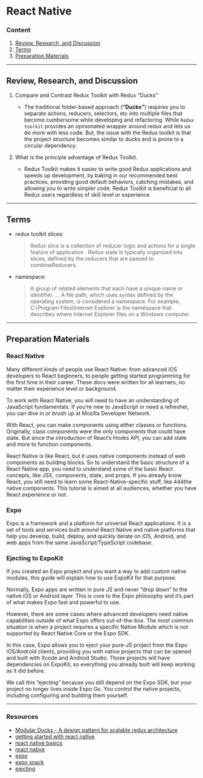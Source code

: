 # React Native

### Content

1. [Review, Research, and Discussion](#review-research-and-discussion)
1. [Terms](#terms)
1. [Preparation Materials](#preparation-materials)

---

## Review, Research, and Discussion

1. Compare and Contrast Redux Toolkit with Redux “Ducks”

   - The traditional folder-based approach (**“Ducks”**) requires you to separate actions, reducers, selectors, etc into multiple files that become cumbersome while developing and refactoring. While `Redux toolkit` provides an opinionated wrapper around redux and lets us do more with less code. But, the issue with the Redux toolkit is that the project structure becomes similar to ducks and is prone to a circular dependency.

2. What is the principle advantage of Redux Toolkit.
   - Redux Toolkit makes it easier to write good Redux applications and speeds up development, by baking in our recommended best practices, providing good default behaviors, catching mistakes, and allowing you to write simpler code. Redux Toolkit is beneficial to all Redux users regardless of skill level or experience

---

## Terms

- redux toolkit slices:
  > Redux slice is a collection of reducer logic and actions for a single feature of application . Redux state is typically organized into slices, defined by the reducers that are passed to combineReducers.
- namespace:
  > A group of related elements that each have a unique name or identifier. ... A file path, which uses syntax defined by the operating system, is considered a namespace. For example, C:\Program Files\Internet Explorer is the namespace that describes where Internet Explorer files on a Windows computer.

---

## Preparation Materials

### React Native

Many different kinds of people use React Native: from advanced iOS developers to React beginners, to people getting started programming for the first time in their career. These docs were written for all learners, no matter their experience level or background.

To work with React Native, you will need to have an understanding of JavaScript fundamentals. If you’re new to JavaScript or need a refresher, you can dive in or brush up at Mozilla Developer Network.

With React, you can make components using either classes or functions. Originally, class components were the only components that could have state. But since the introduction of React’s Hooks API, you can add state and more to function components.

React Native is like React, but it uses native components instead of web components as building blocks. So to understand the basic structure of a React Native app, you need to understand some of the basic React concepts, like JSX, components, state, and props. If you already know React, you still need to learn some React-Native-specific stuff, like 444the native components. This tutorial is aimed at all audiences, whether you have React experience or not.

### Expo

Expo is a framework and a platform for universal React applications. It is a set of tools and services built around React Native and native platforms that help you develop, build, deploy, and quickly iterate on iOS, Android, and web apps from the same JavaScript/TypeScript codebase.

### Ejecting to ExpoKit

If you created an Expo project and you want a way to add custom native modules, this guide will explain how to use ExpoKit for that purpose.

Normally, Expo apps are written in pure JS and never “drop down” to the native iOS or Android layer. This is core to the Expo philosophy and it’s part of what makes Expo fast and powerful to use.

However, there are some cases where advanced developers need native capabilities outside of what Expo offers out-of-the-box. The most common situation is when a project requires a specific Native Module which is not supported by React Native Core or the Expo SDK.

In this case, Expo allows you to eject your pure-JS project from the Expo iOS/Android clients, providing you with native projects that can be opened and built with Xcode and Android Studio. Those projects will have dependencies on ExpoKit, so everything you already built will keep working as it did before.

We call this “ejecting” because you still depend on the Expo SDK, but your project no longer lives inside Expo Go. You control the native projects, including configuring and building them yourself.

---

### Resources

- [Modular Ducks - A design pattern for scalable redux architecture](https://dev.to/code_ashish/modular-ducks-a-design-pattern-for-scalable-redux-architecture-4dna)
- [getting started with react native](https://reactnative.dev/docs/getting-started)
- [react native basics ](https://reactnative.dev/docs/tutorial)
- [react native](https://reactnative.dev/)
- [expo](https://expo.dev/)
- [expo snack](https://snack.expo.dev/)
- [ejecting](https://docs.expo.dev/versions/latest/expokit/eject)
